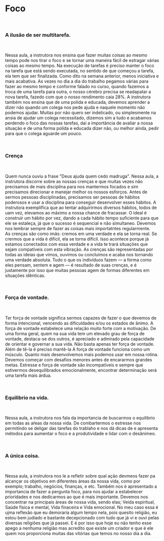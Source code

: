 # Foco

<br>

### A ilusão de ser multitarefa.
<br>


Nessa aula, a instrutora nos ensina que fazer muitas coisas ao mesmo tempo pode nos tirar o foco e se tornar uma maneira fácil de estragar várias coisas ao mesmo tempo. Na execução de tarefas é preciso manter o foco na tarefa que está sendo executada, no sentido de que começou a tarefa, ela tem que ser finalizada. Como dito na semana anterior, menos iniciativa e mais acabativa. As vezes no dia a dia do trabalho pegamos várias para fazer ao mesmo tempo e conforme falado no curso, quando fazemos a troca de uma tarefa para outra, o nosso cérebro precisa se readapatar a nova tarefa, fazedo com que o nosso rendimento caia 28%. A instrutora também nos ensina que de uma polida e educada, devemos aprender a dizer não quando um colega nos pede ajuda e naquele momento não podemos ajudar. Muitas por não quero ser indelicado, ou simplesmente na ansia de ajudar um colega necessitado, dizemos sim a tudo e acabamos perdendo o foco das nossas tarefas, daí a importância de avaliar a nossa situação e de uma forma polida e educada dizer não, ou melhor ainda, pedir para que o colega aguarde um pouco.

<br>

### Crença

<br>

Quem nunca ouviu a frase "Deus ajuda quem cedo madruga". Nessa aula, a instrutora discorre sobre as nossas crenças e que muitas vezes não precisamos de mais disciplina para nos mantermos focados e sim precisamos direcionar e manejar melhor os nossos esforços. Antes de sermos pessoas disciplinadas, precisamos ser pessoas de hábitos poderosos e usar a disciplina para conseguir  desenvolver esses hábitos. A instrutora exemplifica que ao tentar adquirirmos diversos hábitos, todos de uam vez, elevamos ao máximo a nossa chance de fracassar. O ideal é construir um hábito por vez, dando a cada hábito tempo suficiente para que ele se estaleça, já que o sucesso é sequencial e não simultaneo. Devemos nos lembrar sempre de fazer as coisas mais importatntes regularmente.<br>
As crenças são como imãs: cremos em uma verdade e ela se torna real.
Se crermos que a vida é difícil, ela se torna difícil. Isso acontece porque já estamos conectados com essa verdade e a vida te trará situações que sejam compatíveis com esta vibração.
As crenças são representadas por todas as ideias que vimos, ouvimos ou concluimos e acaba nos tornando uma verdade absoluta.
Tudo o que os indivíduos fazem — a forma como eles pensam, sentem e agem — é resultado de suas crenças, e é justamente por isso que muitas pessoas agem de formas diferentes em situações idênticas.

<br>

### Força de vontade.

<br>

Ter força de vontade significa sermos capazes de fazer o que devemos de forma intencional, vencendo as dificuldades e/ou os estados de ânimo. A força de vontade estabelece uma relação muito forte com a motivação. De uma forma geral, quem na sua vida tem um elevado grau de força de vontade, destaca-se dos outros, é apreciado e admirado pela capacidade de orientar e governar a sua vida. Não basta apenas ter força de vontade. Além de tê-la é preciso mantê-la A força de vontade funciona como um músculo. Quanto mais desenvolvemos mais podemos usar em nossa rotina. Devemos começar com desafios menores antes de encararmos grandes metas. Estresse e força de vontade são incompatíveis e sempre que estivermos desequilibrados emocionalmente, encontrar determinação será uma tarefa mais árdua.

<br>

### Equilibrio na vida.

<br>

Nessa aula, a instrutora nos fala da importancia de buscarmos o equilibrio em todas as aŕeas da nossa vida. De combartermos o estresse nos permitindo se deligar das tarefas do trablaho e nos dá dicas de e apresenta métodos para aumentar o foco e a produtividade e lidar com o desãnimeo.

<br>

### A única coisa.

<br>

Nessa aula, a instrutora nos le a refletir sobre qual ação devmeos fazer pa alcançar os objetivos em diferentes áreas da nossa vida, como por exemplo; trabalho, negócios, finanças, e etc. Também nos é apresentado a importancia de fazer a pergunta foco, para nos ajudar a estabelecer prioridades e nos dedicarmos ao que é mais importante. Devemos nos concentrar na principais áreas de nossa vida, sendo elas; Veida espiritual, Saúde física e mental, Vida finaceira e Vida emocional. No meu caso essa é ujma reflexão que eu demoraria algum tempo nela, pois quesito religião, eu estou bem judiado e bastante decepcionado com tudo que já vi e ouvi pelas diversas religiões que já passei. E é por isso que hoje eu não tenho esse apego a nenhuma religião mas acredito que existe um criador e que é ele quem nos proporciona muitas das vitórias que temos no nosso dia a dia.

